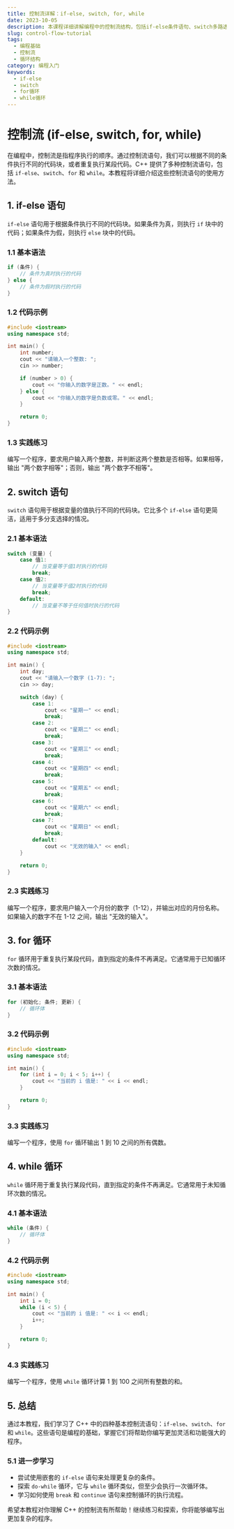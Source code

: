 ```yaml
---
title: 控制流详解：if-else, switch, for, while
date: 2023-10-05
description: 本课程详细讲解编程中的控制流结构，包括if-else条件语句、switch多路选择、for循环和while循环的使用方法和实际应用。
slug: control-flow-tutorial
tags:
  - 编程基础
  - 控制流
  - 循环结构
category: 编程入门
keywords:
  - if-else
  - switch
  - for循环
  - while循环
---
```


# 控制流 (if-else, switch, for, while)

在编程中，控制流是指程序执行的顺序。通过控制流语句，我们可以根据不同的条件执行不同的代码块，或者重复执行某段代码。C++ 提供了多种控制流语句，包括 `if-else`、`switch`、`for` 和 `while`。本教程将详细介绍这些控制流语句的使用方法。

## 1. if-else 语句

`if-else` 语句用于根据条件执行不同的代码块。如果条件为真，则执行 `if` 块中的代码；如果条件为假，则执行 `else` 块中的代码。

### 1.1 基本语法

```cpp
if (条件) {
    // 条件为真时执行的代码
} else {
    // 条件为假时执行的代码
}
```

### 1.2 代码示例

```cpp
#include <iostream>
using namespace std;

int main() {
    int number;
    cout << "请输入一个整数: ";
    cin >> number;

    if (number > 0) {
        cout << "你输入的数字是正数。" << endl;
    } else {
        cout << "你输入的数字是负数或零。" << endl;
    }

    return 0;
}
```

### 1.3 实践练习

编写一个程序，要求用户输入两个整数，并判断这两个整数是否相等。如果相等，输出 "两个数字相等"；否则，输出 "两个数字不相等"。

## 2. switch 语句

`switch` 语句用于根据变量的值执行不同的代码块。它比多个 `if-else` 语句更简洁，适用于多分支选择的情况。

### 2.1 基本语法

```cpp
switch (变量) {
    case 值1:
        // 当变量等于值1时执行的代码
        break;
    case 值2:
        // 当变量等于值2时执行的代码
        break;
    default:
        // 当变量不等于任何值时执行的代码
}
```

### 2.2 代码示例

```cpp
#include <iostream>
using namespace std;

int main() {
    int day;
    cout << "请输入一个数字 (1-7): ";
    cin >> day;

    switch (day) {
        case 1:
            cout << "星期一" << endl;
            break;
        case 2:
            cout << "星期二" << endl;
            break;
        case 3:
            cout << "星期三" << endl;
            break;
        case 4:
            cout << "星期四" << endl;
            break;
        case 5:
            cout << "星期五" << endl;
            break;
        case 6:
            cout << "星期六" << endl;
            break;
        case 7:
            cout << "星期日" << endl;
            break;
        default:
            cout << "无效的输入" << endl;
    }

    return 0;
}
```

### 2.3 实践练习

编写一个程序，要求用户输入一个月份的数字（1-12），并输出对应的月份名称。如果输入的数字不在 1-12 之间，输出 "无效的输入"。

## 3. for 循环

`for` 循环用于重复执行某段代码，直到指定的条件不再满足。它通常用于已知循环次数的情况。

### 3.1 基本语法

```cpp
for (初始化; 条件; 更新) {
    // 循环体
}
```

### 3.2 代码示例

```cpp
#include <iostream>
using namespace std;

int main() {
    for (int i = 0; i < 5; i++) {
        cout << "当前的 i 值是: " << i << endl;
    }

    return 0;
}
```

### 3.3 实践练习

编写一个程序，使用 `for` 循环输出 1 到 10 之间的所有偶数。

## 4. while 循环

`while` 循环用于重复执行某段代码，直到指定的条件不再满足。它通常用于未知循环次数的情况。

### 4.1 基本语法

```cpp
while (条件) {
    // 循环体
}
```

### 4.2 代码示例

```cpp
#include <iostream>
using namespace std;

int main() {
    int i = 0;
    while (i < 5) {
        cout << "当前的 i 值是: " << i << endl;
        i++;
    }

    return 0;
}
```

### 4.3 实践练习

编写一个程序，使用 `while` 循环计算 1 到 100 之间所有整数的和。

## 5. 总结

通过本教程，我们学习了 C++ 中的四种基本控制流语句：`if-else`、`switch`、`for` 和 `while`。这些语句是编程的基础，掌握它们将帮助你编写更加灵活和功能强大的程序。

### 5.1 进一步学习

- 尝试使用嵌套的 `if-else` 语句来处理更复杂的条件。
- 探索 `do-while` 循环，它与 `while` 循环类似，但至少会执行一次循环体。
- 学习如何使用 `break` 和 `continue` 语句来控制循环的执行流程。

希望本教程对你理解 C++ 的控制流有所帮助！继续练习和探索，你将能够编写出更加复杂的程序。